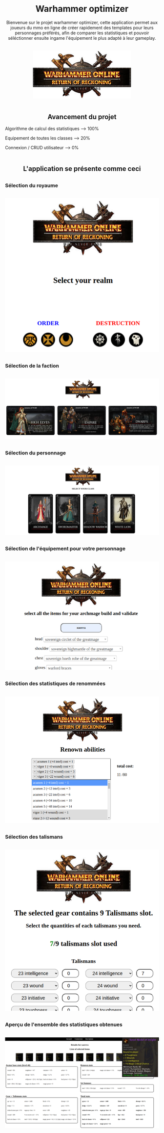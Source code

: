 <h1 align="center" style="margin-top:3rem;"> Warhammer optimizer </h1>

<p style="text-align:center;">Bienvenue sur le projet warhammer optimizer, cette application permet aux joueurs du mmo en ligne de créer rapidement des templates pour leurs personnages préférés, afin de comparer les statistiques et pouvoir séléctionner ensuite ingame l'équipement le plus adapté à leur gameplay.</p>

<div style="display:flex; justify-content:center; margin-top: 2rem;"> 
    <img style ="align:center;" src="Warhammer-optimiser/public/asset/images/logo.jpeg" alt=""> 
</div>

<h2 align="center" style="margin-top:3rem;"> Avancement du projet </h2>
<p>Algorithme de calcul des statistiques --> 100% </p>
<p>Equipement de toutes les classes --> 20% </p>
<p>Connexion / CRUD utilisateur --> 0% </p>


<h2 align="center" style="margin-top:3rem;">L'application se présente comme ceci </h2>

<h3 style="margin-top:2rem;"> Sélection du royaume </h3>
<div align="center" style="margin-top: 2rem;"> 
    <img src="Warhammer-optimiser/docs preview/realm.png" alt=""> 
</div>

<h3 style="margin-top:2rem;"> Sélection de la faction</h3>
<div align="center" style="margin-top: 2rem;"> 
    <img src="Warhammer-optimiser/docs preview/race.png" alt="">
</div>

<h3 style="margin-top:2rem;"> Sélection du personnage</h3>
<div align="center" style="margin-top: 2rem;"> 
    <img src="Warhammer-optimiser/docs preview/class.png" alt=""> 
</div>

<h3 style="margin-top:2rem;"> Sélection de l'équipement pour votre personnage</h3>
<div align="center" style="margin-top: 2rem;"> 
    <img src="Warhammer-optimiser/docs preview/gear.png" alt=""> 
</div>

<h3 style="margin-top:2rem;"> Sélection des statistiques de renommées</h3>
<div align="center" style="margin-top: 2rem;"> 
    <img src="Warhammer-optimiser/docs preview/renown.png" alt=""> 
</div>

<h3 style="margin-top:2rem;"> Sélection des talismans</h3>
<div align="center" style="margin-top: 2rem;"> 
    <img src="Warhammer-optimiser/docs preview/talismans.png" alt=""> 
</div>

<h3 style="margin-top:2rem;"> Aperçu de l'ensemble des statistiques obtenues</h3>
<div align="center" style="margin-top: 2rem;"> 
    <img src="Warhammer-optimiser/docs preview/results.png" alt=""> 
</div>



